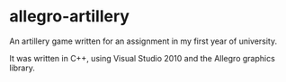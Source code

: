 # allegro-artillery
An artillery game written for an assignment in my first year of university.

It was written in C++, using Visual Studio 2010 and the Allegro graphics library.
